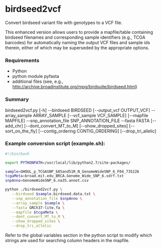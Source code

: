 # birdseed2vcf

Convert birdseed variant file with genotypes to a VCF file.

This enhanced version allows users to provide a mapfile/table containing 
birdseed filenames and corresponding sample identifiers (e.g., TCGA barcodes) for automatically
naming the output VCF files and sample ids therein, either of which may be superseded by
the appropriate options.

### Requirements

* Python
* python module pyfasta
* additional files (see, e.g., http://archive.broadinstitute.org/mpg/birdsuite/birdseed.html)


### Summary

birdseed2vcf.py [-h] --birdseed BIRDSEED [--output_vcf OUTPUT_VCF]
                     --array_sample ARRAY_SAMPLE [--vcf_sample VCF_SAMPLE]
                     [--mapfile MAPFILE] --snp_annotation_file
                     SNP_ANNOTATION_FILE --fasta FASTA [--add_chr]
                     [--dont_convert_MT_to_M] [--show_dropped_sites]
                     [--sort_on_the_fly] [--contig_ordering CONTIG_ORDERING]
                     [--drop_tri_allelic]


### Example conversion script (example.sh):

```sh
#!/bin/bash

export PYTHONPATH=/usr/local/lib/python2.7/site-packages/

sample=GHOUL_p_TCGASNP_b85and51R_N_GenomeWideSNP_6_F04_735226
tcgaMeta=broad.mit.edu_BRCA.Genome_Wide_SNP_6.sdrf.txt
snpAnno=GenomeWideSNP_6.na35.annot.csv

python ./birdseed2vcf.py \
   --birdseed $sample.birdseed.data.txt \
   --snp_annotation_file $snpAnno \
   --array_sample $sample \
   --fasta GRCh37-lite.fa \
   --mapfile $tcgaMeta \
   --dont_convert_MT_to_M \
   --show_dropped_sites \
   --drop_tri_allelic
```

Refer to the global variables section in the python script to modify which strings are used for searching column headers in the mapfile.

